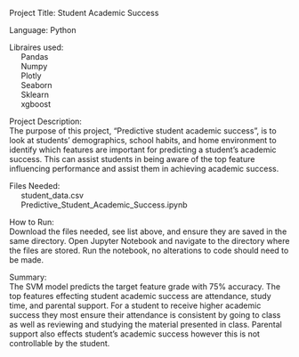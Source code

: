 Project Title: Student Academic Success

Language: Python

Libraires used:<br>
	&ensp;&ensp;&ensp;Pandas<br>
	&ensp;&ensp;&ensp;Numpy<br>
	&ensp;&ensp;&ensp;Plotly<br>
	&ensp;&ensp;&ensp;Seaborn<br>
	&ensp;&ensp;&ensp;Sklearn<br>
	&ensp;&ensp;&ensp;xgboost

Project Description:<br>
The purpose of this project, “Predictive student academic success”, is to look at students’ demographics, school habits, and home environment to identify which features are important for predicting a student’s academic success. This can assist students in being aware of the top feature influencing performance and assist them in achieving academic success.

Files Needed:<br>
	&ensp;&ensp;&ensp;student_data.csv<br>
	&ensp;&ensp;&ensp;Predictive_Student_Academic_Success.ipynb

How to Run: <br>
Download the files needed, see list above, and ensure they are saved in the same directory. Open Jupyter Notebook and navigate to the directory where the files are stored. Run the notebook, no alterations to code should need to be made. 

Summary: <br>
The SVM model predicts the target feature grade with 75% accuracy. The top features effecting student academic success are attendance, study time, and parental support. For a student to receive higher academic success they most ensure their attendance is consistent by going to class as well as reviewing and studying the material presented in class. Parental support also effects student’s academic success however this is not controllable by the student.
